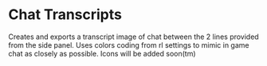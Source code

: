 # Chat Transcripts
Creates and exports a transcript image of chat between the 2 lines provided from the side panel. Uses colors coding from rl settings to mimic in game chat as closely as possible. Icons will be added soon(tm) 
